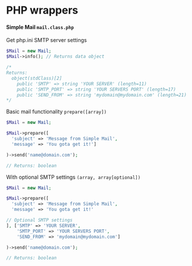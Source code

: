 PHP wrappers
========

#### Simple Mail `mail.class.php`

Get php.ini SMTP server settings
```php
$Mail = new Mail;
$Mail->info(); // Returns data object

/*
Returns:
  object(stdClass)[2]
    public 'SMTP' => string 'YOUR SERVER' (length=11)
    public 'SMTP_PORT' => string 'YOUR SERVERS PORT' (length=17)
    public 'SEND_FROM' => string 'mydomain@mydomain.com' (length=21)
*/
```

Basic mail functionality `prepare([array])`
```php 
$Mail = new Mail;

$Mail->prepare([
  'subject' => 'Message from Simple Mail',
  'message' => 'You gota get it!']

)->send('name@domain.com');

// Returns: boolean
```

With optional SMTP settings `(array, array[optional])`

```php
$Mail = new Mail;

$Mail->prepare([
  'subject' => 'Message from Simple Mail',
  'message' => 'You gota get it!'

// Optional SMTP settings
], ['SMTP' => 'YOUR SERVER',
    'SMTP_PORT' => 'YOUR SERVERS PORT',
    'SEND_FROM' => 'mydomain@mydomain.com']

)->send('name@domain.com');

// Returns: boolean
```
